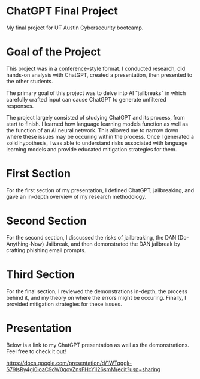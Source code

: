 # ChatGPT Final Project

My final project for UT Austin Cybersecurity bootcamp. 

# Goal of the Project 

This project was in a conference-style format. I conducted research, did hands-on analysis with ChatGPT, created a presentation, then presented to the other students. 

The primary goal of this project was to delve into AI "jailbreaks" in which carefully crafted input can cause ChatGPT to generate unfiltered responses. 

The project largely consisted of studying ChatGPT and its process, from start to finish. I learned how language learning models function as well as the function of an AI neural network. This allowed me to narrow down where these issues may be occuring within the process. Once I generated a solid hypothesis, I was able to understand risks associated with language learning models and provide educated mitigation strategies for them. 

# First Section 

For the first section of my presentation, I defined ChatGPT, jailbreaking, and gave an in-depth overview of my research methodology. 

# Second Section  

For the second section, I discussed the risks of jailbreaking, the DAN (Do-Anything-Now) Jailbreak, and then demonstrated the DAN jailbreak by crafting phishing email prompts. 

# Third Section 

For the final section, I reviewed the demonstrations in-depth, the process behind it, and my theory on where the errors might be occuring. Finally, I provided mitigation strategies for these issues. 

# Presentation 

Below is a link to my ChatGPT presentation as well as the demonstrations. Feel free to check it out! 

https://docs.google.com/presentation/d/1WTqggk-S79lsRy4gi0loaC9oW0qovZnsFHcYiI26smM/edit?usp=sharing
